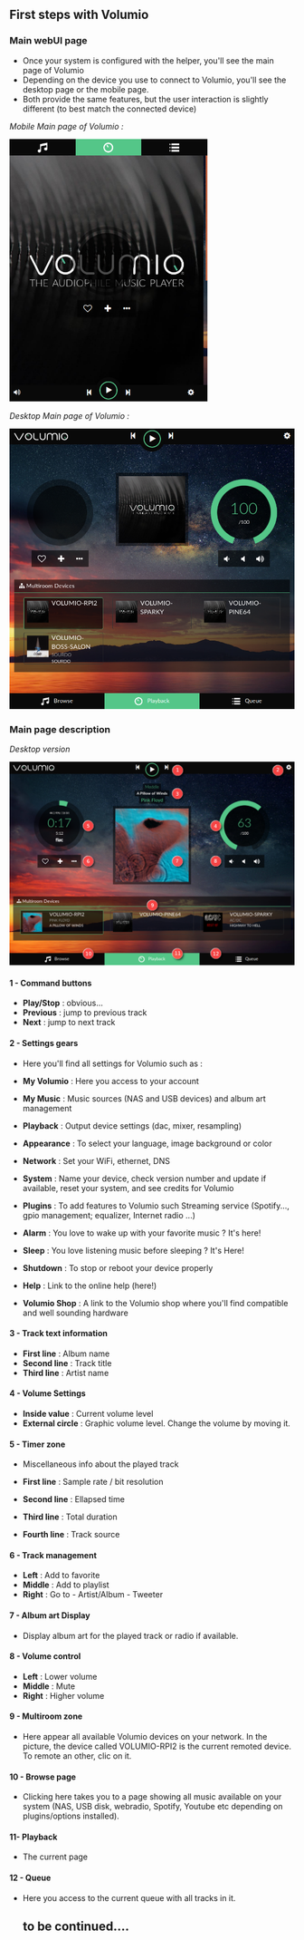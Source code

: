  ## First steps with Volumio

### Main webUI page

* Once your system is configured with the helper, you'll see the main page of Volumio
* Depending on the device you use to connect to Volumio, you'll see the desktop page or the mobile page.
* Both provide the same features, but the user interaction is slightly different (to best match the connected device)

_Mobile Main page of Volumio :_

<img src="./img/mobile-main-page.png" width="350">

_Desktop Main page of Volumio :_

<img src="./img/desktop-main-page.png" width="624">

### Main page description

_Desktop version_

<img src="./img/main-page-descr.png">

#### 1 - Command buttons

* __Play/Stop__ : obvious...
* __Previous__ : jump to previous track
* __Next__ : jump to next track

#### 2 - Settings gears

* Here you'll find all settings for Volumio such as :

 * __My Volumio__ : Here you access to your account
 * __My Music__ : Music sources (NAS and USB devices) and album art management
 * __Playback__ : Output device settings (dac, mixer, resampling)
 * __Appearance__ : To select your language, image background or color
 * __Network__ : Set your WiFi, ethernet, DNS
 * __System__ : Name your device, check version number and update if available, reset your system, and see credits for Volumio
 * __Plugins__ : To add features to Volumio such Streaming service (Spotify..., gpio management; equalizer, Internet radio ...)
 * __Alarm__ : You love to wake up with your favorite music ? It's here!
 * __Sleep__ : You love listening music before sleeping ? It's Here!
 * __Shutdown__ : To stop or reboot your device properly
 * __Help__ : Link to the online help (here!)
 * __Volumio Shop__ : A link to the Volumio shop where you'll find compatible and well sounding hardware

#### 3 - Track text information

* __First line__ : Album name
* __Second line__ : Track title
* __Third line__ : Artist name

#### 4 - Volume Settings

* __Inside value__ : Current volume level
* __External circle__ : Graphic volume level. Change the volume by moving it.

#### 5 - Timer zone

  * Miscellaneous info about the played track

* __First line__ : Sample rate / bit resolution
* __Second line__ : Ellapsed time
* __Third line__ : Total duration
* __Fourth line__ : Track source

#### 6 - Track management

* __Left__ : Add to favorite
* __Middle__ : Add to playlist
* __Right__ : Go to - Artist/Album - Tweeter

#### 7 - Album art Display

* Display album art for the played track or radio if available.

#### 8 - Volume control

* __Left__ : Lower volume
* __Middle__ : Mute
* __Right__ : Higher volume

#### 9 - Multiroom zone

* Here appear all available Volumio devices on your network. In the picture, the device called VOLUMIO-RPI2 is the current remoted device. To remote an other, clic on it.

#### 10 - Browse page

* Clicking here takes you to a page showing all music available on your system (NAS, USB disk, webradio, Spotify, Youtube etc depending on plugins/options installed).

#### 11- Playback

* The current page

#### 12 - Queue

* Here you access to the current queue with all tracks in it.


  ## to be continued....
